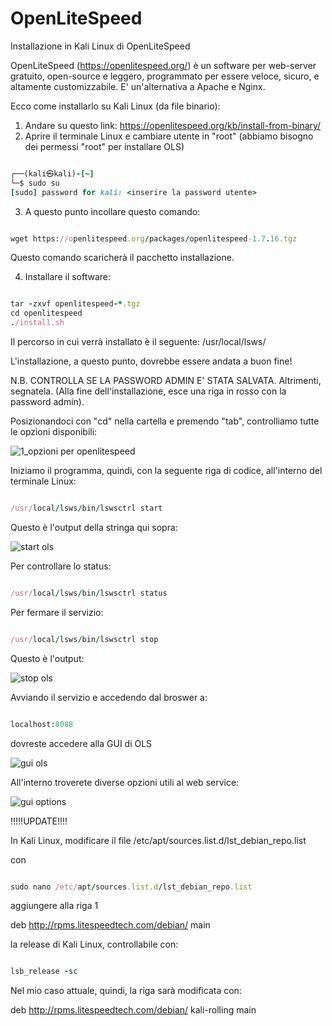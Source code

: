 # OpenLiteSpeed
Installazione in Kali Linux di OpenLiteSpeed

OpenLiteSpeed (https://openlitespeed.org/) è un software per web-server gratuito, open-source e leggero, programmato per essere veloce, sicuro, e altamente customizzabile. E' un'alternativa a Apache e Nginx.

Ecco come installarlo su Kali Linux (da file binario):

1. Andare su questo link: https://openlitespeed.org/kb/install-from-binary/
2. Aprire il terminale Linux e cambiare utente in "root" (abbiamo bisogno dei permessi "root" per installare OLS)

```ruby

┌──(kali㉿kali)-[~]
└─$ sudo su 
[sudo] password for kali: <inserire la password utente>

```

3. A questo punto incollare questo comando:

```ruby

wget https://openlitespeed.org/packages/openlitespeed-1.7.16.tgz

```

Questo comando scaricherà il pacchetto installazione.

4. Installare il software:

```ruby

tar -zxvf openlitespeed-*.tgz
cd openlitespeed
./install.sh

```

Il percorso in cui verrà installato è il seguente: /usr/local/lsws/

L'installazione, a questo punto, dovrebbe essere andata a buon fine!

N.B. CONTROLLA SE LA PASSWORD ADMIN E' STATA SALVATA. Altrimenti, segnatela. (Alla fine dell'installazione, esce una riga in rosso con la password admin).

Posizionandoci con "cd" nella cartella e premendo "tab", controlliamo tutte le opzioni disponibili:

![1_opzioni per openlitespeed](https://github.com/ginasav/OpenLiteSpeed/assets/169439971/81001ace-5dbd-4f2c-bc29-4f0df4c5f2a0)

Iniziamo il programma, quindi, con la seguente riga di codice, all'interno del terminale Linux:

```ruby

/usr/local/lsws/bin/lswsctrl start

```

Questo è l'output della stringa qui sopra:

![start ols](https://github.com/ginasav/OpenLiteSpeed/assets/169439971/c527bdc2-6f66-4807-8627-3f3e7a07a5bd)

Per controllare lo status:

```ruby

/usr/local/lsws/bin/lswsctrl status

```

Per fermare il servizio:

```ruby

/usr/local/lsws/bin/lswsctrl stop

```

Questo è l'output:

![stop ols](https://github.com/ginasav/OpenLiteSpeed/assets/169439971/74ed1ff5-26ec-4acc-822a-f3f563cda445)


Avviando il servizio e accedendo dal broswer a:

```ruby

localhost:8088

```

dovreste accedere alla GUI di OLS


![gui ols](https://github.com/ginasav/OpenLiteSpeed/assets/169439971/e4a31d79-181c-483d-882b-7ff048c7d64a)

All'interno troverete diverse opzioni utili al web service:


![gui options](https://github.com/ginasav/OpenLiteSpeed/assets/169439971/2659f720-d2fc-4447-8e62-3a3fa9228832)


!!!!!UPDATE!!!!

In Kali Linux, modificare il file /etc/apt/sources.list.d/lst_debian_repo.list

con

```ruby

sudo nano /etc/apt/sources.list.d/lst_debian_repo.list

```
aggiungere alla riga 1

deb http://rpms.litespeedtech.com/debian/ main

la release di Kali Linux, controllabile con:

```ruby

lsb_release -sc

```
Nel mio caso attuale, quindi, la riga sarà modificata con:

deb http://rpms.litespeedtech.com/debian/ kali-rolling main

